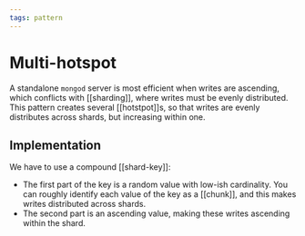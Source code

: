 ```yaml
---
tags: pattern
---
```


# Multi-hotspot
A standalone `mongod` server is most efficient when writes are ascending, which conflicts with [[sharding]], where writes must be evenly distributed. This pattern creates several [[hotstpot]]s, so that writes are evenly distributes across shards, but increasing within one.

## Implementation
We have to use a compound [[shard-key]]:

* The first part of the key is a random value with low-ish cardinality. You can roughly identify each value of the key as a [[chunk]], and this makes writes distributed across shards.
* The second part is an ascending value, making these writes ascending within the shard.
